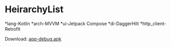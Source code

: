 # HeirarchyList

*lang-Kotlin
*arch-MVVM
*ui-Jetpack Compose
*di-DaggerHilt
*http_client-Retrofit


Download: [app-debug.apk](https://github.com/imnithish/HeirarchyList/blob/master/apk/app-debug.apk)
